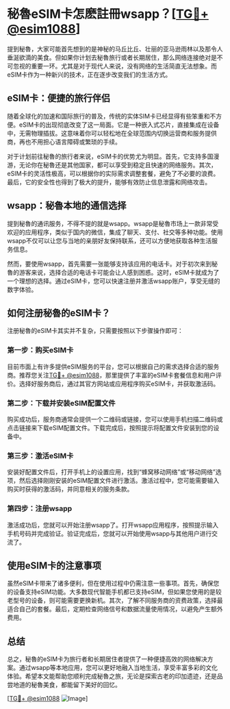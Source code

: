 # 秘魯eSIM卡怎麽註冊wsapp？[[TG💪+ @esim1088](https://t.me/s/esim1088)]

提到秘魯，大家可能首先想到的是神秘的马丘比丘、壮丽的亚马逊雨林以及那令人垂涎欲滴的美食。但如果你计划去秘魯旅行或者长期居住，那么网络连接绝对是不可忽视的重要一环。尤其是对于现代人来说，没有网络的生活简直无法想象。而eSIM卡作为一种新兴的技术，正在逐步改变我们的生活方式。

## eSIM卡：便捷的旅行伴侣

随着全球化的加速和国际旅行的普及，传统的实体SIM卡已经显得有些笨重和不方便。eSIM卡的出现彻底改变了这一局面。它是一种嵌入式芯片，直接集成在设备中，无需物理插拔。这意味着你可以轻松地在全球范围内切换运营商和服务提供商，再也不用担心语言障碍或繁琐的手续。

对于计划前往秘魯的旅行者来说，eSIM卡的优势尤为明显。首先，它支持多国漫游，无论你在秘魯还是其他国家，都可以享受到稳定且快速的网络服务。其次，eSIM卡的灵活性极高，可以根据你的实际需求调整套餐，避免了不必要的浪费。最后，它的安全性也得到了极大的提升，能够有效防止信息泄露和网络攻击。

## wsapp：秘魯本地的通信选择

提到秘魯的通讯服务，不得不提的就是wsapp。wsapp是秘魯市场上一款非常受欢迎的应用程序，类似于国内的微信，集成了聊天、支付、社交等多种功能。使用wsapp不仅可以让您与当地的亲朋好友保持联系，还可以方便地获取各种生活服务信息。

然而，要使用wsapp，首先需要一张能够支持该应用的电话卡。对于初次来到秘魯的游客来说，选择合适的电话卡可能会让人感到困惑。这时，eSIM卡就成为了一个理想的选择。通过eSIM卡，您可以快速注册并激活wsapp账户，享受无缝的数字体验。

## 如何注册秘魯的eSIM卡？

注册秘魯的eSIM卡其实并不复杂，只需要按照以下步骤操作即可：

### 第一步：购买eSIM卡

目前市面上有许多提供eSIM服务的平台，您可以根据自己的需求选择合适的服务商。推荐您关注[TG💪+ @esim1088](https://t.me/s/esim1088)，那里提供了丰富的eSIM卡套餐信息和用户评价。选择好服务商后，通过其官方网站或应用程序购买eSIM卡，并获取激活码。

### 第二步：下载并安装eSIM配置文件

购买成功后，服务商通常会提供一个二维码或链接，您可以使用手机扫描二维码或点击链接来下载eSIM配置文件。下载完成后，按照提示将配置文件安装到您的设备中。

### 第三步：激活eSIM卡

安装好配置文件后，打开手机上的设置应用，找到“蜂窝移动网络”或“移动网络”选项，然后选择刚刚安装的eSIM配置文件进行激活。激活过程中，您可能需要输入购买时获得的激活码，并同意相关的服务条款。

### 第四步：注册wsapp

激活成功后，您就可以开始注册wsapp了。打开wsapp应用程序，按照提示输入手机号码并完成验证。验证完成后，您就可以开始使用wsapp与其他用户进行交流了。

## 使用eSIM卡的注意事项

虽然eSIM卡带来了诸多便利，但在使用过程中仍需注意一些事项。首先，确保您的设备支持eSIM功能。大多数现代智能手机都已支持eSIM，但如果您使用的是较老型号的设备，则可能需要更换新机。其次，了解不同服务商的资费政策，选择最适合自己的套餐。最后，定期检查网络信号和数据流量使用情况，以避免产生额外费用。

## 总结

总之，秘魯的eSIM卡为旅行者和长期居住者提供了一种便捷高效的网络解决方案。通过wsapp等本地应用，您可以更好地融入当地生活，享受丰富多彩的文化体验。希望本文能帮助您顺利完成秘魯之旅，无论是探索古老的印加遗迹，还是品尝地道的秘魯美食，都能留下美好的回忆。

[[TG💪+ @esim1088](https://t.me/s/esim1088) ![Image](https://i.postimg.cc/4NQfJmqS/Snipaste-2025-05-13-00-14-12.png)]
